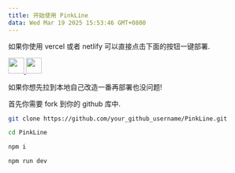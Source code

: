 ```yaml
---
title: 开始使用 PinkLine
data: Wed Mar 19 2025 15:53:46 GMT+0800
---
```


如果你使用 vercel 或者 netlify 可以直接点击下面的按钮一键部署.

<a href="https://vercel.com/new/clone?repository-url=https://github.com/sooooooooooooooooootheby/PinkLine" target="_blank">
<img src="https://vercel.com/button" style="width: auto; height: 32px">
</a>
<a href="https://app.netlify.com/start/deploy?repository=https://github.com/sooooooooooooooooootheby/PinkLine" target="_blank">
<img src="https://www.netlify.com/img/deploy/button.svg" style="width: auto; height: 32px">
</a>

如果你想先拉到本地自己改造一番再部署也没问题!

首先你需要 fork 到你的 github 库中.

``` bash
git clone https://github.com/your_github_username/PinkLine.git

cd PinkLine

npm i

npm run dev
```
